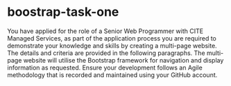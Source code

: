 # boostrap-task-one
You have applied for the role of a Senior Web Programmer with CITE Managed Services, as part of the application process you are required to demonstrate your knowledge and skills by creating a multi-page website. The details and criteria are provided in the following paragraphs.
The multi-page website will utilise the Bootstrap framework for navigation and display information as requested. Ensure your development follows an Agile methodology that is recorded and maintained using your GitHub account.
